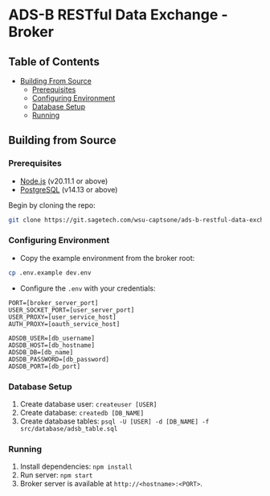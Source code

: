 # ADS-B RESTful Data Exchange - Broker

## Table of Contents

<!--toc:start-->

- [Building From Source](#building-from-source)
  - [Prerequisites](#prerequisites)
  - [Configuring Environment](#configuring-environment)
  - [Database Setup](#database-setup)
  - [Running](#running)

<!--toc:end-->

<!-- BUILDING FROM SOURCE -->

## Building from Source

### Prerequisites

- [Node.js](https://nodejs.org/en/download/) (v20.11.1 or above)
- [PostgreSQL](https://www.postgresql.org/download/) (v14.13 or above)

Begin by cloning the repo:

```bash
git clone https://git.sagetech.com/wsu-captsone/ads-b-restful-data-exchange.git
```

### Configuring Environment

- Copy the example environment from the broker root:

```bash
cp .env.example dev.env
```

- Configure the `.env` with your credentials:

```.env
PORT=[broker_server_port]
USER_SOCKET_PORT=[user_server_port]
USER_PROXY=[user_service_host]
AUTH_PROXY=[oauth_service_host]

ADSDB_USER=[db_username]
ADSDB_HOST=[db_hostname]
ADSDB_DB=[db_name]
ADSDB_PASSWORD=[db_password]
ADSDB_PORT=[db_port]
```

### Database Setup

1. Create database user: `createuser [USER]`
1. Create database: `createdb [DB_NAME]`
1. Create database tables: `psql -U [USER] -d [DB_NAME] -f src/database/adsb_table.sql`

### Running

1. Install dependencies: `npm install`
1. Run server: `npm start`
1. Broker server is available at `http://<hostname>:<PORT>`.
